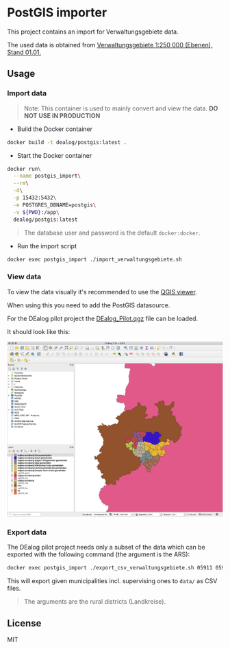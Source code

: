 # PostGIS importer

This project contains an import for Verwaltungsgebiete data.

The used data is obtained from [Verwaltungsgebiete 1:250 000 (Ebenen), Stand 01.01.](https://gdz.bkg.bund.de/index.php/default/digitale-geodaten/verwaltungsgebiete/verwaltungsgebiete-1-250-000-ebenen-stand-01-01-vg250-ebenen-01-01.html)

## Usage

### Import data

> Note: This container is used to mainly convert and view the data.
> **DO NOT USE IN PRODUCTION**

- Build the Docker container

```bash
docker build -t dealog/postgis:latest .
```

- Start the Docker container

```bash
docker run\
  --name postgis_import\
  --rm\
  -d\
  -p 15432:5432\
  -e POSTGRES_DBNAME=postgis\
  -v ${PWD}:/app\
  dealog/postgis:latest
```

> The database user and password is the default `docker:docker`.

- Run the import script

```bash
docker exec postgis_import ./import_verwaltungsgebiete.sh
```

### View data

To view the data visually it's recommended to use the [QGIS viewer](https://qgis.org/en/site/).

When using this you need to add the PostGIS datasource.

For the DEalog pilot project the [DEalog_Pilot.qgz](DEalog_Pilot.qgz) file can be loaded.

It should look like this:

![QGIS screenshot](qgis_screen.png "QGIS")

### Export data

The DEalog pilot project needs only a subset of the data which can be exported
with the following command (the argument is the ARS):

```bash
docker exec postgis_import ./export_csv_verwaltungsgebiete.sh 05911 05913 05914 05915 05916 05954 05958 05962 05966 05970 05974 05978
```

This will export given municipalities incl. supervising ones to `data/` as CSV files.

> The arguments are the rural districts (Landkreise).

## License

MIT
